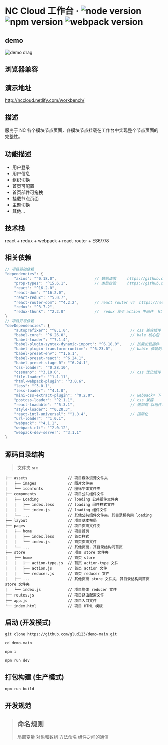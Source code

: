 # NC Cloud 工作台 &middot; ![node version](https://img.shields.io/badge/node-8.10.0-brightgreen.svg) ![npm version](https://img.shields.io/badge/npm-5.6.0-blue.svg)  ![webpack version](https://img.shields.io/badge/webpack-4.1.1-blue.svg)
## demo
![demo drag](http://op3cmr9ix.bkt.clouddn.com/demo-main/drag%20%282%29.gif)
## 浏览器兼容

## 演示地址
http://nccloud.netlify.com/workbench/

## 描述
服务于 NC 各个模块节点页面，各模块节点挂载在工作台中实现整个节点页面的完整性。

## 功能描述
- 用户登录
- 用户信息
- 组织切换
- 首页可配置
- 首页部件可拖拽
- 挂载节点页面
- 主题切换
- 其他...

## 技术栈
react + redux + webpack + react-router + ES6/7/8

## 相关依赖
```javascript
// 项目基础依赖
"dependencies": {
    "axios": "^0.18.0",                 // 数据请求     https://github.com/axios/axios
    "prop-types": "^15.6.1",            // 类型校验     https://github.com/facebook/prop-types
    "react": "^16.2.0",                 
    "react-dom": "^16.2.0",                   
    "react-redux": "^5.0.7",            
    "react-router-dom": "^4.2.2",       // react router v4  https://reacttraining.com/react-router/
    "redux": "^3.7.2",
    "redux-thunk": "^2.2.0"             //  redux 异步 action 中间件  https://github.com/gaearon/redux-thunk
}
// 项目开发依赖
"devDependencies": {
    "autoprefixer": "^8.1.0",                           // css 兼容插件 
    "babel-core": "^6.26.0",                            // bale 核心包
    "babel-loader": "^7.1.4",                           
    "babel-plugin-syntax-dynamic-import": "^6.18.0",    // 按需加载插件
    "babel-plugin-transform-runtime": "^6.23.0",        // bable 依赖的工具函数插件
    "babel-preset-env": "^1.6.1",
    "babel-preset-react": "^6.24.1",
    "babel-preset-stage-0": "^6.24.1",
    "css-loader": "^0.28.10",
    "cssnano": "^3.10.0",                               // css 优化插件
    "file-loader": "^1.1.11",
    "html-webpack-plugin": "^3.0.6",
    "less": "^3.0.1",
    "less-loader": "^4.1.0",
    "mini-css-extract-plugin": "^0.2.0",                // webpack4 下 extract-text-webpack-plugin 插件编译报错，替代品 https://github.com/webpack-contrib/mini-css-extract-plugin
    "postcss-loader": "^2.1.1",                         // css 兼容
    "react-loadable": "^5.3.1",                         // 懒加载 以组件为中心的代码分割和懒加载 https://github.com/jamiebuilds/react-loadable
    "style-loader": "^0.20.3",
    "react-intl-universal": "^1.8.4",                   // 国际化 
    "url-loader": "^1.0.1",
    "webpack": "^4.1.1",
    "webpack-cli": "^2.0.12",
    "webpack-dev-server": "^3.1.1"
}
```

## 源码目录结构
> 文件夹 src
```
├── assets                  // 项目媒体资源文件夹
|   ├── images              // 图片文件夹
|   └── iconfonts           // 图标字体文件夹
├── components              // 项目公共组件文件
|   ├── Loading             // loading 公共组件文件夹
|   |   ├── index.less      // loading 组件样式文件
|   |   └── index.js        // loading 组件文件
|   └── ...                 // 其他公共组件文件夹，其目录机构同 loading
├── layout                  // 项目基本布局
├── pages                   // 项目页面文件夹
|   ├── home                // 项目首页
|   |   ├── index.less      // 首页样式
|   |   └── index.js        // 首页页面文件
|   └── ...                 // 其他页面，其目录结构同首页
├── store                   // 项目 store 文件夹
|   ├── home                // 首页 store 
|   |   ├── action-type.js  // 首页 action-type 文件
|   |   ├── action.js       // 首页 action 文件
|   |   └── reducer.js      // 首页 reducer 文件
|   ├── ...                 // 其他页面 store 文件夹，其目录结构同首页 store 文件夹
|   └── index.js            // 项目整体 reducer 文件
├── routes.js               // 项目路由配置文件
├── app.js                  // 项目入口文件
└── index.html              // 项目 HTML 模板
```

## 启动 (开发模式)
```
git clone https://github.com/glud123/demo-main.git

cd demo-main

npm i

npm run dev

```

## 打包构建 (生产模式)
```
npm run build
```
## 开发规范
> ## 命名规则
> 局部变量
> 对象和数组
> 方法命名
> 组件之间的通信
